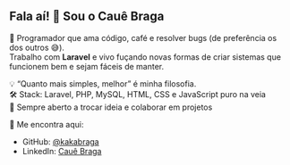 ## Fala aí! 👋 Sou o Cauê Braga

🚀 Programador que ama código, café e resolver bugs (de preferência os dos outros 😅).  
Trabalho com **Laravel** e vivo fuçando novas formas de criar sistemas que funcionem bem e sejam fáceis de manter.

💡 “Quanto mais simples, melhor” é minha filosofia.  
🛠️ Stack: Laravel, PHP, MySQL, HTML, CSS e JavaScript puro na veia  
🤝 Sempre aberto a trocar ideia e colaborar em projetos

🔗 Me encontra aqui:
- GitHub: [@kakabraga](https://github.com/kakabraga)
- LinkedIn: [Cauê Braga](https://www.linkedin.com/in/cauê-braga-796765256)
